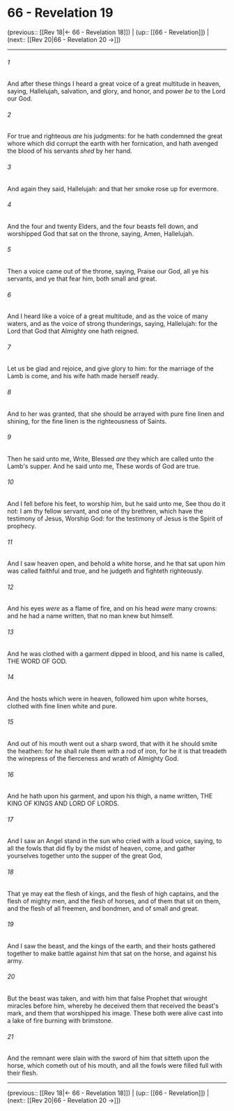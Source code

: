 # 66 - Revelation 19

(previous:: [[Rev 18|← 66 - Revelation 18]]) | (up:: [[66 - Revelation]]) | (next:: [[Rev 20|66 - Revelation 20 →]])

***


###### 1 
And after these things I heard a great voice of a great multitude in heaven, saying, Hallelujah, salvation, and glory, and honor, and power _be_ to the Lord our God. 

###### 2 
For true and righteous _are_ his judgments: for he hath condemned the great whore which did corrupt the earth with her fornication, and hath avenged the blood of his servants _shed_ by her hand. 

###### 3 
And again they said, Hallelujah: and that her smoke rose up for evermore. 

###### 4 
And the four and twenty Elders, and the four beasts fell down, and worshipped God that sat on the throne, saying, Amen, Hallelujah. 

###### 5 
Then a voice came out of the throne, saying, Praise our God, all ye his servants, and ye that fear him, both small and great. 

###### 6 
And I heard like a voice of a great multitude, and as the voice of many waters, and as the voice of strong thunderings, saying, Hallelujah: for the Lord that God that Almighty one hath reigned. 

###### 7 
Let us be glad and rejoice, and give glory to him: for the marriage of the Lamb is come, and his wife hath made herself ready. 

###### 8 
And to her was granted, that she should be arrayed with pure fine linen and shining, for the fine linen is the righteousness of Saints. 

###### 9 
Then he said unto me, Write, Blessed _are_ they which are called unto the Lamb's supper. And he said unto me, These words of God are true. 

###### 10 
And I fell before his feet, to worship him, but he said unto me, See thou do it not: I am thy fellow servant, and one of thy brethren, which have the testimony of Jesus, Worship God: for the testimony of Jesus is the Spirit of prophecy. 

###### 11 
And I saw heaven open, and behold a white horse, and he that sat upon him was called faithful and true, and he judgeth and fighteth righteously. 

###### 12 
And his eyes _were_ as a flame of fire, and on his head _were_ many crowns: and he had a name written, that no man knew but himself. 

###### 13 
And he was clothed with a garment dipped in blood, and his name is called, THE WORD OF GOD. 

###### 14 
And the hosts which were in heaven, followed him upon white horses, clothed with fine linen white and pure. 

###### 15 
And out of his mouth went out a sharp sword, that with it he should smite the heathen: for he shall rule them with a rod of iron, for he it is that treadeth the winepress of the fierceness and wrath of Almighty God. 

###### 16 
And he hath upon his garment, and upon his thigh, a name written, THE KING OF KINGS AND LORD OF LORDS. 

###### 17 
And I saw an Angel stand in the sun who cried with a loud voice, saying, to all the fowls that did fly by the midst of heaven, come, and gather yourselves together unto the supper of the great God, 

###### 18 
That ye may eat the flesh of kings, and the flesh of high captains, and the flesh of mighty men, and the flesh of horses, and of them that sit on them, and the flesh of all freemen, and bondmen, and of small and great. 

###### 19 
And I saw the beast, and the kings of the earth, and their hosts gathered together to make battle against him that sat on the horse, and against his army. 

###### 20 
But the beast was taken, and with him that false Prophet that wrought miracles before him, whereby he deceived them that received the beast's mark, and them that worshipped his image. These both were alive cast into a lake of fire burning with brimstone. 

###### 21 
And the remnant were slain with the sword of him that sitteth upon the horse, which cometh out of his mouth, and all the fowls were filled full with their flesh.

***

(previous:: [[Rev 18|← 66 - Revelation 18]]) | (up:: [[66 - Revelation]]) | (next:: [[Rev 20|66 - Revelation 20 →]])
